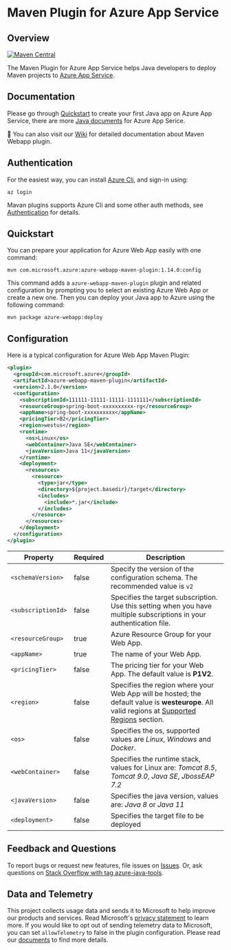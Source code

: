 # Maven Plugin for Azure App Service

## Overview
[![Maven Central](https://img.shields.io/maven-central/v/com.microsoft.azure/azure-webapp-maven-plugin.svg)](http://search.maven.org/#search%7Cga%7C1%7Cg%3A%22com.microsoft.azure%22%20AND%20a%3A%22azure-webapp-maven-plugin%22)

The Maven Plugin for Azure App Service helps Java developers to deploy Maven projects to [Azure App Service](https://docs.microsoft.com/en-us/azure/app-service/).


## Documentation

Please go through [Quickstart](https://docs.microsoft.com/en-us/azure/app-service/quickstart-java) to create your first Java app on Azure App Service, there are more [Java documents](https://github.com/microsoft/azure-maven-plugins/wiki/Java-App-Service-Documents-List) for Azure App Serice.

:book: You can also visit our [Wiki](https://github.com/microsoft/azure-maven-plugins/wiki/Azure-Web-App) for detailed documentation about Maven Webapp plugin.

## Authentication
For the easiest way, you can install [Azure Cli](https://docs.microsoft.com/en-us/cli/azure/install-azure-cli?view=azure-cli-latest), and sign-in using:

```shell
az login
```
Mavan plugins supports Azure Cli and some other auth methods, see [Authentication](https://github.com/microsoft/azure-maven-plugins/wiki/Authentication) for details.


## Quickstart
You can prepare your application for Azure Web App easily with one command:

```shell
mvn com.microsoft.azure:azure-webapp-maven-plugin:1.14.0:config
```

This command adds a `azure-webapp-maven-plugin` plugin and related configuration by prompting you to select an existing Azure Web App or create a new one. Then you can deploy your Java app to Azure using the following command:
```shell
mvn package azure-webapp:deploy
```

## Configuration
Here is a typical configuration for Azure Web App Maven Plugin:
```xml
<plugin> 
  <groupId>com.microsoft.azure</groupId>  
  <artifactId>azure-webapp-maven-plugin</artifactId>  
  <version>2.1.0</version>  
  <configuration>
    <subscriptionId>111111-11111-11111-1111111</subscriptionId>
    <resourceGroup>spring-boot-xxxxxxxxxx-rg</resourceGroup>
    <appName>spring-boot-xxxxxxxxxx</appName>
    <pricingTier>B2</pricingTier>
    <region>westus</region>
    <runtime>
      <os>Linux</os>      
      <webContainer>Java SE</webContainer>
      <javaVersion>Java 11</javaVersion>
    </runtime>
    <deployment>
      <resources>
        <resource>
          <type>jar</type>
          <directory>${project.basedir}/target</directory>
          <includes>
            <include>*.jar</include>
          </includes>
        </resource>
      </resources>
    </deployment>
  </configuration>
</plugin> 
```

Property | Required | Description 
---|---|---
`<schemaVersion>` | false | Specify the version of the configuration schema. The recommended value is  `v2`  |
`<subscriptionId>` | false | Specifies the target subscription.<br>Use this setting when you have multiple subscriptions in your authentication file.|
`<resourceGroup>` | true | Azure Resource Group for your Web App. |
`<appName>` | true | The name of your Web App. |
`<pricingTier>`| false | The pricing tier for your Web App. The default value is **P1V2**.|
`<region>`| false | Specifies the region where your Web App will be hosted; the default value is **westeurope**. All valid regions at [Supported Regions](#region) section. |
`<os>`| false | Specifies the os, supported values are *Linux*, *Windows* and *Docker*. |
`<webContainer>`| false | Specifies the runtime stack, values for Linux are: *Tomcat 8.5*, *Tomcat 9.0*, *Java SE*, *JbossEAP 7.2*|
`<javaVersion>`| false | Specifies the java version, values are: *Java 8* or *Java 11*|
`<deployment>`| false | Specifies the target file to be deployed |

## Feedback and Questions
To report bugs or request new features, file issues on [Issues](https://github.com/microsoft/azure-maven-plugins/issues). Or, ask questions on [Stack Overflow with tag azure-java-tools](https://stackoverflow.com/questions/tagged/azure-java-tools).

## Data and Telemetry
This project collects usage data and sends it to Microsoft to help improve our products and services.
Read Microsoft's [privacy statement](https://privacy.microsoft.com/en-us/privacystatement) to learn more.
If you would like to opt out of sending telemetry data to Microsoft, you can set `allowTelemetry` to false in the plugin configuration.
Please read our [documents](https://aka.ms/azure-maven-config) to find more details.
